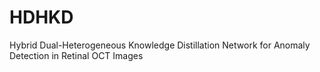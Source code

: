 # HDHKD
Hybrid Dual-Heterogeneous Knowledge Distillation Network for Anomaly Detection in Retinal OCT Images
